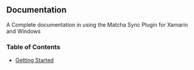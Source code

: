 ## Documentation

A Complete documentation in using the Matcha Sync Plugin for Xamarin and Windows

### Table of Contents
* [Getting Started](GettingStarted.md)